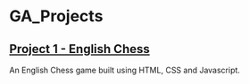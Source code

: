 # GA_Projects


## <a href="https://github.com/wuzhixiang88/GA_Projects/tree/main/unit1_project">Project 1 - English Chess</a>
An English Chess game built using HTML, CSS and Javascript.

